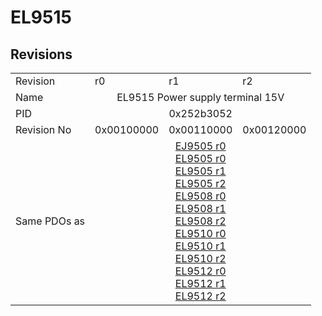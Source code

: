 # EL9515

## Revisions
<table>
<tr>
<td>Revision</td>
<td>r0</td>
<td>r1</td>
<td>r2</td>
</tr>
<tr>
<td>Name</td>
<td colspan=3 align="center">EL9515 Power supply terminal 15V</td>
</tr>
<tr>
<td>PID</td>
<td colspan=3 align="center">0x252b3052</td>
</tr>
<tr>
<td>Revision No</td>
<td>0x00100000</td>
<td>0x00110000</td>
<td>0x00120000</td>
</tr>
<tr>
<td>Same PDOs as</td>
<td colspan=3 align="center"><a href="EJ9505.md">EJ9505 r0</a><br/><a href="EL9505.md">EL9505 r0</a><br/><a href="EL9505.md">EL9505 r1</a><br/><a href="EL9505.md">EL9505 r2</a><br/><a href="EL9508.md">EL9508 r0</a><br/><a href="EL9508.md">EL9508 r1</a><br/><a href="EL9508.md">EL9508 r2</a><br/><a href="EL9510.md">EL9510 r0</a><br/><a href="EL9510.md">EL9510 r1</a><br/><a href="EL9510.md">EL9510 r2</a><br/><a href="EL9512.md">EL9512 r0</a><br/><a href="EL9512.md">EL9512 r1</a><br/><a href="EL9512.md">EL9512 r2</a></td>
</tr>
</table>
